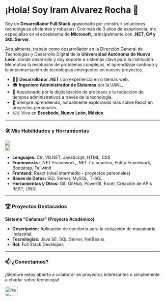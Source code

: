 # ¡Hola! Soy Iram Alvarez Rocha 👋

Soy un **Desarrollador Full Stack** apasionado por construir soluciones tecnológicas eficientes y robustas. Con más de 3 años de experiencia, me especializo en el ecosistema de **Microsoft**, principalmente con **.NET, C# y SQL Server**. 

Actualmente, trabajo como desarrollador en la Dirección General de Tecnologías y Desarrollo Digital de la **Universidad Autónoma de Nuevo León**, donde desarrollo y doy soporte a sistemas clave para la institución. Me motiva la resolución de problemas complejos, el aprendizaje continuo y la implementación de tecnologías emergentes en nuevos proyectos. 

- 👨‍💻 **Desarrollador .NET** con experiencia en sistemas web.
- 🎓 **Ingeniero Administrador de Sistemas** por la UANL.
- 🚀 Apasionado por la digitalización de procesos y la reducción de tiempos administrativos a través de la tecnología. 
- 🌱 Siempre aprendiendo, actualmente explorando más sobre React en proyectos personales. 
- 🇲🇽 Vivo en **Escobedo, Nuevo León, México**. 

---

### 🛠️ Mis Habilidades y Herramientas

<p align="left">
  <a href="https://skillicons.dev">
    <img src="https://skillicons.dev/icons?i=cs,dotnet,js,html,css,bootstrap,tailwind,react" />
    <br>
    <img src="https://skillicons.dev/icons?i=ts,mysql,git,github,powershell,vscode,visualstudio,postman" />
  </a>
</p>

- **Lenguajes:** C#, VB.NET, JavaScript, HTML, CSS 
- **Frameworks:** .NET Framework, .NET 7 o superior, Entity Framework, Bootstrap, Tailwind 
- **Frontend:** React (nivel intermedio - proyectos personales) 
- **Bases de Datos:** SQL Server, MySQL, T-SQL 
- **Herramientas y Otros:** Git, GitHub, PowerBI, Excel, Creación de APIs REST, LINQ 

---

### 🏆 Proyectos Destacados

**Sistema "Cañamar" (Proyecto Académico)**
-   **Descripción:** Aplicación de escritorio para la cotización de maquinaria industrial.
-   **Tecnologías:** Java SE, SQL Server, NetBeans. 
-   **Rol:** Full Stack Developer. 

---

### 📫 ¿Conectamos?

¡Siempre estoy abierto a colaborar en proyectos interesantes o simplemente a charlar sobre tecnología!

<p align="left">
<a href="https://linkedin.com/in/iram-rocha" target="blank"><img align="center" src="https://raw.githubusercontent.com/rahuldkjain/github-profile-readme-generator/master/src/images/icons/Social/linked-in-alt.svg" alt="iram-rocha" height="30" width="40" /></a>
</p>
